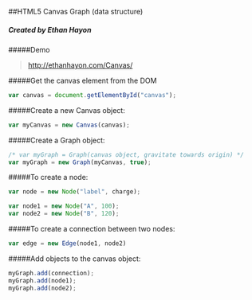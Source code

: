##HTML5 Canvas Graph (data structure)
##### Created by Ethan Hayon

#####Demo
> http://ethanhayon.com/Canvas/

#####Get the canvas element from the DOM
```javascript
var canvas = document.getElementById("canvas");
```

#####Create a new Canvas object:
```javascript
var myCanvas = new Canvas(canvas);
```

#####Create a Graph object:
```javascript
/* var myGraph = Graph(canvas object, gravitate towards origin) */
var myGraph = new Graph(myCanvas, true);
```

#####To create a node:
```javascript
var node = new Node("label", charge);
```
```javascript
var node1 = new Node("A", 100);
var node2 = new Node("B", 120);
```

#####To create a connection between two nodes:
```javascript
var edge = new Edge(node1, node2)
```

#####Add objects to the canvas object:
```javascript
myGraph.add(connection);
myGraph.add(node1);
myGraph.add(node2);
```
